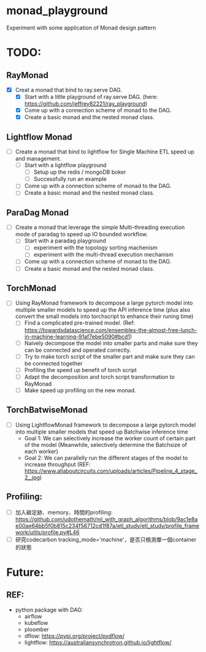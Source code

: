 # monad_playground

Experiment with some application of Monad design pattern


# TODO:

## RayMonad 
- [X] Creat a monad that bind to ray.serve DAG.
    - [X] Start with a little playground of ray.serve DAG. (here: https://github.com/jeffrey82221/ray_playground) 
    - [X] Come up with a connection scheme of monad to the DAG.
    - [X] Create a basic monad and the nested monad class.

## Lightflow Monad 
- [ ] Create a monad that bind to lightflow for Single Machine ETL speed up and management. 
    - [ ] Start with a lightflow playground 
        - [ ] Setup up the redis / mongoDB boker
        - [ ] Successfully run an example 
    - [ ] Come up with a connection scheme of monad to the DAG.
    - [ ] Create a basic monad and the nested monad class. 

## ParaDag Monad 
- [ ] Create a monad that leverage the simple Multi-threading execution mode of paradag to speed up IO bounded workflow. 
    - [ ] Start with a paradag playground 
        - [ ] experiment with the topology sorting machenism 
        - [ ] experiment with the multi-thread execution mechanism 

    - [ ] Come up with a connection scheme of monad to the DAG. 
    - [ ] Create a basic monad and the nested monad class. 

## TorchMonad
- [ ] Using RayMonad framework to decompose a large pytorch model into multiple smaller models to speed up the API inference time (plus also convert the small models into torchscript to enhance their runing time)
    - [ ] Find a complicated pre-trained model. (Ref: https://towardsdatascience.com/ensembles-the-almost-free-lunch-in-machine-learning-91af7ebe5090#bcd1)
    - [ ] Naively decompose the model into smaller parts and make sure 
        they can be connected and operated correctly. 
    - [ ] Try to make torch script of the smaller part and make sure they can be connected together 
    - [ ] Profiling the speed up benefit of torch script 
    - [ ] Adapt the decomposition and torch script transformation to RayMonad 
    - [ ] Make speed up profiling on the new monad. 

## TorchBatwiseMonad
- [ ] Using LightflowMonad framework to decompose a large pytorch model into multiple smaller models that speed up Batchwise inference time 
    - Goal 1: We can selectively increase the worker count of certain part of the model (Meanwhile, selectively determine the Batchsize of each worker)
    - Goal 2: We can parallelly run the different stages of the model to increase throughput (REF: https://www.allaboutcircuits.com/uploads/articles/Pipeline_4_stage_2_.jpg)    

## Profiling:
- [ ] 加入碳足跡、memory、時間的profiling: https://github.com/udothemath/ml_with_graph_algorithms/blob/9ac1e8ae00ae64bb5f0b815c234f56712cd1f87a/etl_study/etl_study/profile_framework/utils/profile.py#L46
- [ ] 研究codecarbon tracking_mode='machine'，是否只檢測單一個container的狀態

# Future: 

## REF:

- python package with DAG: 
    - airflow 
    - kubeflow 
    - ploomber
    - dflow: https://pypi.org/project/pydflow/
    - lightflow: https://australiansynchrotron.github.io/lightflow/

